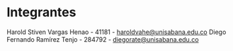 # Integrantes
Harold Stiven Vargas Henao - 41181 - haroldvahe@unisabana.edu.co
Diego Fernando Ramírez Tenjo - 284792 - diegorate@unisabana.edu.co

